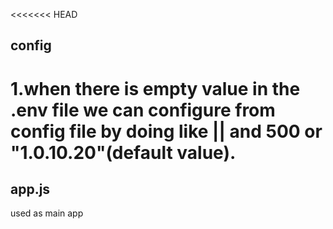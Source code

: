 <<<<<<< HEAD
## config
1.when there is empty value in the .env file we can configure from config file by doing like || and 500 or "1.0.10.20"(default value). 
=======
## app.js 
used as main app 

